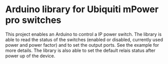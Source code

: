 # Arduino library for Ubiquiti mPower pro switches

This project enables an Arduino to control a IP power switch. The library is able to read the status of the switches (enabled or disabled, currently used power and power factor) and to set the output ports. See the example for more details.
The library is also able to set the default relais status after power up of the device.
